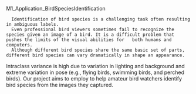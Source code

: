  M1_Application_BirdSpeciesIdentification
 
      Identification of bird species is a challenging task often resulting in ambiguous labels. 
      Even professional bird viewers sometimes fail to recognize the species given an image of a bird. It is a difficult problem that pushes the limits of the visual abilities for   both humans and computers.
      Although different bird species share the same basic set of parts, different bird species can vary dramatically in shape an appearance.
 Intraclass variance is high due to variation in lighting and background and extreme variation in pose (e.g., flying birds, swimming birds, and perched birds).
 Our project aims to employ  to help amateur bird watchers identify bird species from the images they captured. 

 
